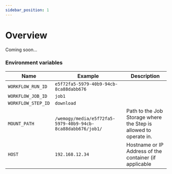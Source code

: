 ```yaml
---
sidebar_position: 1
---
```


# Overview

Coming soon...

### Environment variables

| Name | Example | Description |
| -- | -- | --|
| `WORKFLOW_RUN_ID` | `e5f72fa5-5979-40b9-94cb-8ca88dabb676` | |
| `WORKFLOW_JOB_ID` | `job1` | |
| `WORKFLOW_STEP_ID` | `download` | |
| `MOUNT_PATH` | `/wemogy/media/e5f72fa5-5979-40b9-94cb-8ca88dabb676/job1/` | Path to the Job Storage where the Step is allowed to operate in. |
| `HOST` | `192.168.12.34` | Hostname or IP Address of the container (if applicable |
